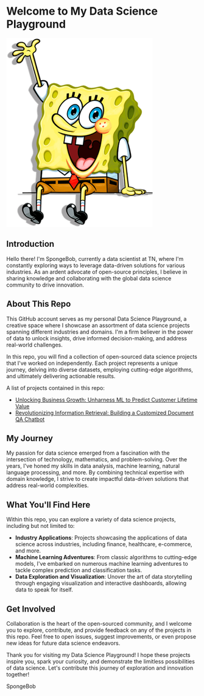 # Welcome to My Data Science Playground

![selfie](selfie.png)

## **Introduction**

Hello there! I'm SpongeBob, currently a data scientist at TN, where I'm constantly exploring ways to leverage data-driven solutions for various industries. As an ardent advocate of open-source principles, I believe in sharing knowledge and collaborating with the global data science community to drive innovation.

## **About This Repo**

This GitHub account serves as my personal Data Science Playground, a creative space where I showcase an assortment of data science projects spanning different industries and domains. I'm a firm believer in the power of data to unlock insights, drive informed decision-making, and address real-world challenges.

In this repo, you will find a collection of open-sourced data science projects that I've worked on independently. Each project represents a unique journey, delving into diverse datasets, employing cutting-edge algorithms, and ultimately delivering actionable results.

A list of projects contained in this repo:

* [Unlocking Business Growth: Unharness ML to Predict Customer Lifetime Value](https://github.com/Qin-Datahub/Customer-Lifetime-Value-Prediction)
* [Revolutionizing Information Retrieval: Building a Customized Document QA Chatbot](https://github.com/Qin-Datahub/Document_QA_Chatbot)

## **My Journey**

My passion for data science emerged from a fascination with the intersection of technology, mathematics, and problem-solving. Over the years, I've honed my skills in data analysis, machine learning, natural language processing, and more. By combining technical expertise with domain knowledge, I strive to create impactful data-driven solutions that address real-world complexities.

## **What You'll Find Here**

Within this repo, you can explore a variety of data science projects, including but not limited to:
* **Industry Applications**: Projects showcasing the applications of data science across industries, including finance, healthcare, e-commerce, and more.
* **Machine Learning Adventures**: From classic algorithms to cutting-edge models, I've embarked on numerous machine learning adventures to tackle complex prediction and classification tasks.
* **Data Exploration and Visualization**: Unover the art of data storytelling through engaging visualization and interactive dashboards, allowing data to speak for itself.

## **Get Involved**

Collaboration is the heart of the open-sourced community, and I welcome you to explore, contribute, and provide feedback on any of the projects in this repo. Feel free to open issues, suggest improvements, or even propose new ideas for future data science endeavors.

Thank you for visiting my Data Science Playground! I hope these projects inspire you, spark your curiosity, and demonstrate the limitless possibilities of data science. Let's contribute this journey of exploration and innovation together!

SpongeBob
